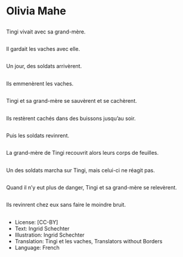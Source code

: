 # Olivia Mahe

##
Tingi vivait avec sa
grand-mère.

##
Il gardait les vaches
avec elle.

##
Un jour, des soldats
arrivèrent.

##
Ils emmenèrent les
vaches.

##
Tingi et sa grand-mère
se sauvèrent et se
cachèrent.

##
Ils restèrent cachés
dans des buissons
jusqu’au soir.

##
Puis les soldats
revinrent.

##
La grand-mère de Tingi
recouvrit alors leurs
corps de feuilles.

##
Un des soldats marcha
sur Tingi, mais celui-ci
ne réagit pas.

##
Quand il n’y eut plus de
danger, Tingi et sa
grand-mère se
relevèrent.

##
Ils revinrent chez eux
sans faire le moindre
bruit.

##
* License: [CC-BY]
* Text: Ingrid Schechter
* Illustration: Ingrid Schechter
* Translation: Tingi et les vaches, Translators without Borders
* Language: French
